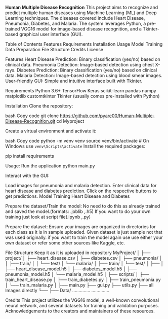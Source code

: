 **Human Multiple Disease Recognition**
This project aims to recognize and predict multiple human diseases using Machine Learning (ML) and Deep Learning techniques. 
The diseases covered include Heart Disease, Pneumonia, Diabetes, and Malaria. The system leverages Python, a pre-trained VGG16 
model for image-based disease recognition, and a Tkinter-based graphical user interface (GUI).

Table of Contents
Features
Requirements
Installation
Usage
Model Training
Data Preparation
File Structure
Credits
License


Features
Heart Disease Prediction: Binary classification (yes/no) based on clinical data.
Pneumonia Detection: Image-based detection using chest X-rays.
Diabetes Prediction: Binary classification (yes/no) based on clinical data.
Malaria Detection: Image-based detection using blood smear images.
User-friendly GUI: Simple and intuitive interface built with Tkinter.


Requirements
Python 3.6+
TensorFlow
Keras
scikit-learn
pandas
numpy
matplotlib
customtkinter
Tkinter (usually comes pre-installed with Python)


Installation
Clone the repository:

bash
Copy code
git clone https://github.com/pyare00/Human-Multiple-Disease-Recognition.git
cd Myproject

Create a virtual environment and activate it:

bash
Copy code
python -m venv venv
source venv/bin/activate   # On Windows use `venv\Scripts\activate`
Install the required packages:

pip install requirements


Usage:
Run the application
python main.py


Interact with the GUI:

Load images for pneumonia and malaria detection.
Enter clinical data for heart disease and diabetes prediction.
Click on the respective buttons to get predictions.
Model Training
Heart Disease and Diabetes


Prepare the dataset/Train the model:
  No need to do this as already trained and saved the model.(formats: .joblib ,.h5)
  If you want to do your own training just look at script file(.ipynb ,.py)


Prepare the dataset:
Ensure your images are organized in directories for each class as it is in sample uploaded. Given dataset is just sample not that was used originally.
if you want to train the model again use use either your own dataset or refer some other sources like Kaggle, etc.


File Structure
  Keep it as it is uploaded in repository
MyProject/
│
├── project/
│   ├── heart_disease.csv
│   ├── diabetes.csv
│   ├── pneumonia/
│   │   ├── train/
│   │   └── test/
│   └── malaria/
│       ├── train/
│       └── test/
│
├── 
│   ├── heart_disease_model.h5
│   ├── diabetes_model.h5
│   ├── pneumonia_model.h5
│   └── malaria_model.h5
│
├── scripts/
│   ├── train_heart_disease.py
│   ├── train_diabetes.py
│   ├── train_pneumonia.py
│   └── train_malaria.py
│
├── main.py
├── gui.py
├── utils.py
├── all Images directly
└── 
├── Data/
    ..............
    ..............

    
Credits
This project utilizes the VGG16 model, a well-known convolutional neural network, and several datasets for training and validation purposes. 
Acknowledgements to the creators and maintainers of these resources.
